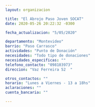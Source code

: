 ```yaml
---
layout: organizacion

title: "El Abrojo Paso Joven SOCAT"
date: 2020-05-26 20:22:32 -0300

fecha_actualizacion: "5/05/2020"

departamento: "Montevideo"
barrio: "Paso Carrasco"
actividades: "Punto de Donación"
necesidades: "Todo tipo de donaciones"
necesidades_especificas: ""
telefono_contacto: "098103973"
direccion: "Vaz Ferreira 52  "

otros_contactos: ""
horario: "Lunes a Viernes - 13 a 18hs"
aclaraciones: ""
cuenta_bancaria: ""

---
```

